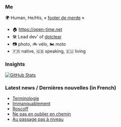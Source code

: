 ### Me

🌍 Human, He/His, « [footer de merde](https://open-time.net/post/2013/07/17/La-veritable-histoire-du-Footer-de-merde-) » 
* 🏠 https://open-time.net 
* 🛠️ Lead dev' of [dotclear](https://git.dotclear.org/dev/dotclear)
* 📷 photo, 🚲 vélo, 🏍️ moto 
* 🇫🇷 native, 🇬🇧 speaking, 🇪🇺 living

### Insights

[![GitHub Stats](https://github-readme-stats-sigma-five.vercel.app/api?username=franck-paul)](https://github.com/franck-paul)

### Latest news / Dernières nouvelles (in French)

<!-- BLOG-POST-LIST:START -->
- [Terminologie](https://open-time.net/post/2025/03/06/Terminologie)
- [Immanquablement](https://open-time.net/post/2025/03/05/Immanquablement)
- [Roscoff](https://open-time.net/post/2025/03/04/Roscoff)
- [Ne pas en oublier en chemin](https://open-time.net/post/2025/03/03/Ne-pas-en-oublier-en-chemin)
- [Au passage pas à niveau](https://open-time.net/post/2025/03/02/Au-passage-pas-a-niveau)
<!-- BLOG-POST-LIST:END -->
